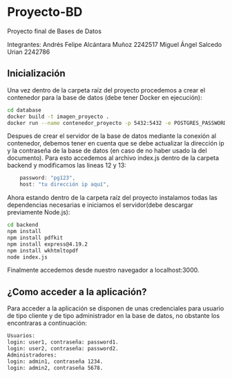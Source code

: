 # Proyecto-BD
Proyecto final de Bases de Datos

Integrantes:
Andrés Felipe Alcántara Muñoz 2242517
Miguel Ángel Salcedo Urian 2242786
## Inicialización
Una vez dentro de la carpeta raíz del proyecto procedemos a crear el contenedor para la base de datos (debe tener Docker en ejecución):
```sh
cd database
docker build -t imagen_proyecto .
docker run --name contenedor_proyecto -p 5432:5432 -e POSTGRES_PASSWORD=pg123 -d imagen_proyecto
```
Despues de crear el servidor de la base de datos mediante la conexión al contenedor, debemos tener en cuenta que se debe actualizar la dirección ip y la contraseña de la base de datos (en caso de no haber usado la del documento). Para esto accedemos al archivo index.js dentro de la carpeta backend y modificamos las lineas 12 y 13:
```js
    password: "pg123",
    host: "tu dirección ip aquí",
```
Ahora estando dentro de la carpeta raíz del proyecto instalamos todas las dependencias necesarias e iniciamos el servidor(debe descargar previamente Node.js):
```sh
cd backend
npm install
npm install pdfkit
npm install express@4.19.2
npm install wkhtmltopdf
node index.js
```
Finalmente accedemos desde nuestro navegador a localhost:3000.
## ¿Como acceder a la aplicación?
Para acceder a la aplicación se disponen de unas credenciales para usuario de tipo cliente y de tipo administrador en la base de datos, no obstante los encontraras a continuación:
```sh
Usuarios:
login: user1, contraseña: password1. 
login: user2, contraseña: password2.
Administradores:
login: admin1, contraseña 1234.
login: admin2, contraseña 5678.
```
